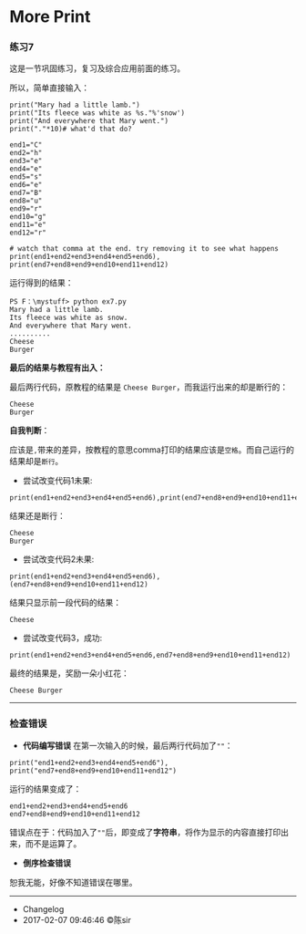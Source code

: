 # More Print

### **练习7**

这是一节巩固练习，复习及综合应用前面的练习。

所以，简单直接输入：
```
print("Mary had a little lamb.")
print("Its fleece was white as %s."%'snow')
print("And everywhere that Mary went.")
print("."*10)# what'd that do?

end1="C"
end2="h"
end3="e"
end4="e"
end5="s"
end6="e"
end7="B"
end8="u"
end9="r"
end10="g"
end11="e"
end12="r"

# watch that comma at the end. try removing it to see what happens
print(end1+end2+end3+end4+end5+end6),
print(end7+end8+end9+end10+end11+end12)

```

运行得到的结果：
```
PS F：\mystuff> python ex7.py
Mary had a little lamb.
Its fleece was white as snow.
And everywhere that Mary went.
..........
Cheese
Burger
```

**最后的结果与教程有出入：**

最后两行代码，原教程的结果是 `Cheese Burger`，而我运行出来的却是断行的：
```
Cheese
Burger
```
**自我判断**：

应该是`,`带来的差异，按教程的意思comma打印的结果应该是`空格`。而自己运行的结果却是`断行`。

- 尝试改变代码1未果:
```
print(end1+end2+end3+end4+end5+end6),print(end7+end8+end9+end10+end11+end12)
```
结果还是断行：
```
Cheese
Burger
```
- 尝试改变代码2未果:
```
print(end1+end2+end3+end4+end5+end6),(end7+end8+end9+end10+end11+end12)
```
结果只显示前一段代码的结果：
```
Cheese
```

- 尝试改变代码3，成功:
```
print(end1+end2+end3+end4+end5+end6,end7+end8+end9+end10+end11+end12)
```
最终的结果是，奖励一朵小红花：
```
Cheese Burger
```
***
### **检查错误**

- **代码编写错误**
在第一次输入的时候，最后两行代码加了`""`：
```
print("end1+end2+end3+end4+end5+end6"),
print("end7+end8+end9+end10+end11+end12")
```

运行的结果变成了：

```
end1+end2+end3+end4+end5+end6
end7+end8+end9+end10+end11+end12
```

错误点在于：代码加入了`""`后，即变成了**字符串**，将作为显示的内容直接打印出来，而不是运算了。

- **倒序检查错误**

恕我无能，好像不知道错误在哪里。
***
- Changelog
- 2017-02-07 09:46:46 ©陈sir